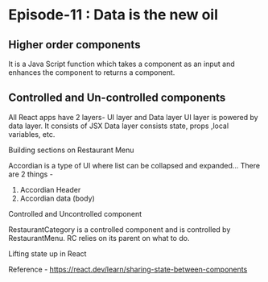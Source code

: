 # Episode-11 : Data is the new oil

## Higher order components

It is a Java Script function which takes a component as an input and enhances the component to returns a component. 

## Controlled and Un-controlled components

All React apps have 2 layers- UI layer and Data layer
UI layer is powered by data layer. It consists of JSX
Data layer consists state, props ,local variables, etc.

Building sections on Restaurant Menu 

Accordian is a type of UI where list can be collapsed and expanded...
There are 2 things - 
1. Accordian Header
2. Accordian data (body)

Controlled and Uncontrolled component

RestaurantCategory is a controlled component and is controlled by RestaurantMenu.
RC relies on its parent on what to do. 

Lifting state up in React 

Reference - https://react.dev/learn/sharing-state-between-components
